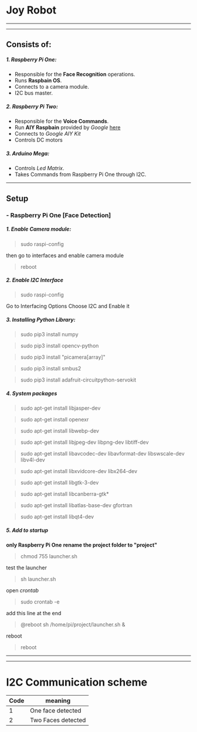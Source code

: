 # Joy Robot
---
---
## Consists of:
##### 1. Raspberry Pi One:
 * Responsible for the __Face Recognition__ operations.
 * Runs __Raspbain OS__.
 * Connects to a camera module.
 * I2C bus master.

##### 2. Raspberry Pi Two:
  * Responsible for the __Voice Commands__.
  * Run __AIY Raspbain__ provided by _Google_ [here](https://github.com/google/aiyprojects-raspbian/releases)
  * Connects to _Google AIY Kit_
  * Controls DC motors

##### 3. Arduino Mega:
  * Controls _Led Matrix_.
  * Takes Commands from Raspberry Pi One through I2C.

---
## Setup
###  - Raspberry Pi One [Face Detection]
##### 1. Enable Camera module:
> sudo raspi-config

then go to interfaces and enable camera module

> reboot

##### 2. Enable I2C Interface
> sudo raspi-config

Go to Interfacing Options
Choose I2C and Enable it

##### 3. Installing Python Library:

> sudo pip3 install numpy

> sudo pip3 install opencv-python

> sudo pip3 install "picamera[array]"

> sudo pip3 install smbus2

> sudo pip3 install adafruit-circuitpython-servokit

##### 4. System packages
> sudo apt-get install libjasper-dev

> sudo apt-get install openexr

> sudo apt-get install libwebp-dev

> sudo apt-get install libjpeg-dev libpng-dev libtiff-dev

> sudo apt-get install libavcodec-dev libavformat-dev libswscale-dev libv4l-dev

> sudo apt-get install libxvidcore-dev libx264-dev

> sudo apt-get install libgtk-3-dev

> sudo apt-get install libcanberra-gtk*

> sudo apt-get install libatlas-base-dev gfortran

> sudo apt-get install libqt4-dev

##### 5. Add to startup
__only Raspberry Pi One__
__rename the project folder to "project"__

>chmod 755 launcher.sh

test the launcher
>sh launcher.sh

open _crontab_
>sudo crontab -e

add this line at the end
>@reboot sh /home/pi/project/launcher.sh &

reboot
>reboot

---
---
# I2C Communication scheme
<!-- Table1 -->
|   Code   | meaning            |
| -------- | ------------------ |
| 1        | One face detected  |
| 2        | Two Faces detected |
